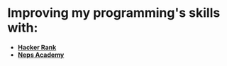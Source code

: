 # Improving my programming's skills with:
- [**Hacker Rank**](https://github.com/3Strela/Competitive_Programing/blob/master/Studies/HackerRank/README.md)
- [**Neps Academy**](https://github.com/3Strela/Competitive_Programing/blob/master/Studies/NepsAcademy/README.md)